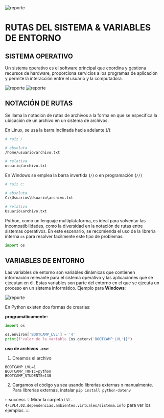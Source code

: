 <img src="https://i.postimg.cc/cCjTSn8r/ss-cumf.png" alt="reporte" border="0"/>

# **RUTAS DEL SISTEMA & VARIABLES DE ENTORNO**


## SISTEMA OPERATIVO

Un sistema operativo es el software principal que coordina y gestiona recursos de hardware, proporciona servicios a los programas de aplicación y permite la interacción entre el usuario y la computadora. 

<img src="https://cursos.clavijero.edu.mx/cursos/area-basica/001_cb/modulo1/contenidos/img14.png" alt="reporte" border="0"/>


<img src="https://www.areatecnologia.com/informatica/imagenes/so.jpg" alt="reporte" border="0"/>

## NOTACIÓN DE RUTAS

Se llama la notación de rutas de archivos a la forma en que se especifica la ubicación de un archivo en un sistema de archivos. 

En Linux, se usa la barra inclinada hacia adelante (/):

```bash 
# raiz /

# absoluta
/home/usuario/archivo.txt

# relativa
usuario/archivo.txt
```

En Windows se emplea la barra invertida (`/`) o en programación (`//`) 

```bash 
# raiz c:

# absoluta
C:\Usuarios\Usuario\archivo.txt

# relativa        
Usuario\archivo.txt
```

Python, como un lenguaje multiplataforma, es ideal para solventar las incompatibilidades, como la diversidad en la notación de rutas entre sistemas operativos. En este escenario, se recomienda el uso de la librería interna `os` para resolver facilmente este tipo de problemas.


```python 
import os
```

## VARIABLES DE ENTORNO

Las variables de entorno son variables dinámicas que contienen información relevante para el sistema operativo y las aplicaciones que se ejecutan en él. Estas variables son parte del entorno en el que se ejecuta un proceso en un sistema informático. Ejemplo para **Windows**:

<img src="https://vpease.files.wordpress.com/2015/09/environment.jpg" alt="reporte" border="0"/>



En Python existen dos formas de crearlas:


**programáticamente:** 

```python
import os

os.environ['BOOTCAMP_LVL'] = '4'
print(f"valor de la variable {os.getenv('BOOTCAMP_LVL')}")
```


**uso de archivos `.env`**:

1. Creamos el archivo
```
BOOTCAMP_LVL=1
BOOTCAMP_TOPIC=python
BOOTCAMP_STUDENTS=130
```

2. Cargamos el código ya sea usando librerías externas o manualmente. Para librerías externas, instalar `pip install python-dotenv`


:::success
:bulb: Mirar la carpeta `LVL-4/LVL4.02.dependencias.ambientes.virtuales/sistema.info` para ver los ejemplos.
:::
